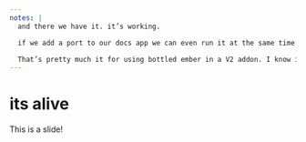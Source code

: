 ```yaml
---
notes: |
  and there we have it. it’s working.

  if we add a port to our docs app we can even run it at the same time as our test app using the trick that was on the monorepo blueprint. 

  That’s pretty much it for using bottled ember in a V2 addon. I know it’s a bit of a whirlwind tour but I wanted to cover the overview here and I’ll be writing blog posts and maybe even youtube videos about this for the next while. I really dislike monorepos and I’m going to do everything in my power to make the alternative as easy as possible!
---
```


# its alive

This is a slide!
